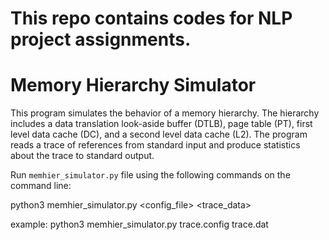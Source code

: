 # This repo contains codes for NLP project assignments. 
# Memory Hierarchy Simulator

This program simulates the behavior of a memory hierarchy. The hierarchy includes a data translation look-aside buffer (DTLB), page table (PT), first level data cache (DC),
and a second level data cache (L2). The program reads a trace of references from standard input and produce statistics about the trace to standard output. 

Run `memhier_simulator.py` file using the following commands on the command line:

python3 memhier_simulator.py <config_file> <trace_data>

example: python3 memhier_simulator.py trace.config trace.dat
